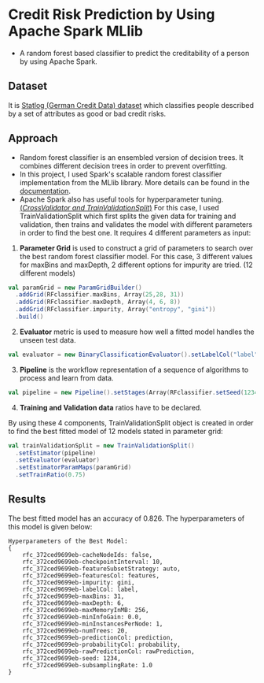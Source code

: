 # Credit Risk Prediction by Using Apache Spark MLlib

- A random forest based classifier to predict the creditability of a person by using Apache Spark.

## Dataset  
It is [Statlog (German Credit Data) dataset](https://archive.ics.uci.edu/ml/datasets/Statlog+(German+Credit+Data)) which classifies people described by a set of attributes as good or bad credit risks. 

## Approach
- Random forest classifier is an ensembled version of decision trees. It combines different decision trees in order to prevent overfitting.  
- In this project, I used Spark's scalable random forest classifier implementation from the MLlib library. More details can be found in the [documentation](https://spark.apache.org/docs/2.2.0/ml-classification-regression.html#random-forest-classifier).
- Apache Spark also has useful tools for hyperparameter tuning.[(*CrossValidator and TrainValidationSplit*)](https://spark.apache.org/docs/latest/ml-tuning.html) For this case, I used TrainValidationSplit which first splits the given data for training and validation, then trains and validates the model with different parameters in order to find the best one. It requires 4 different parameters as input:

1. **Parameter Grid** is used to construct a grid of parameters to search over the best random forest classifier model. For this case, 3 different values for maxBins and maxDepth, 2 different options for impurity are tried. (12 different models) 
```scala
val paramGrid = new ParamGridBuilder()
  .addGrid(RFclassifier.maxBins, Array(25,28, 31))
  .addGrid(RFclassifier.maxDepth, Array(4, 6, 8))
  .addGrid(RFclassifier.impurity, Array("entropy", "gini"))
  .build()  
```  
2. **Evaluator** metric is used to measure how well a fitted model handles the unseen test data.
```scala
val evaluator = new BinaryClassificationEvaluator().setLabelCol("label")
```  
3. **Pipeline** is the workflow representation of a sequence of algorithms to process and learn from data. 
```scala
val pipeline = new Pipeline().setStages(Array(RFclassifier.setSeed(1234)))
```  
4. **Training and Validation data** ratios have to be declared. 

By using these 4 components, TrainValidationSplit object is created in order to find the best fitted model of 12 models stated in parameter grid:  
```scala
val trainValidationSplit = new TrainValidationSplit()
  .setEstimator(pipeline)
  .setEvaluator(evaluator)
  .setEstimatorParamMaps(paramGrid)
  .setTrainRatio(0.75)
```

## Results
The best fitted model has an accuracy of 0.826. The hyperparameters of this model is given below:

```
Hyperparameters of the Best Model: 
{
	rfc_372ced9699eb-cacheNodeIds: false,
	rfc_372ced9699eb-checkpointInterval: 10,
	rfc_372ced9699eb-featureSubsetStrategy: auto,
	rfc_372ced9699eb-featuresCol: features,
	rfc_372ced9699eb-impurity: gini,
	rfc_372ced9699eb-labelCol: label,
	rfc_372ced9699eb-maxBins: 31,
	rfc_372ced9699eb-maxDepth: 6,
	rfc_372ced9699eb-maxMemoryInMB: 256,
	rfc_372ced9699eb-minInfoGain: 0.0,
	rfc_372ced9699eb-minInstancesPerNode: 1,
	rfc_372ced9699eb-numTrees: 20,
	rfc_372ced9699eb-predictionCol: prediction,
	rfc_372ced9699eb-probabilityCol: probability,
	rfc_372ced9699eb-rawPredictionCol: rawPrediction,
	rfc_372ced9699eb-seed: 1234,
	rfc_372ced9699eb-subsamplingRate: 1.0
}
```
